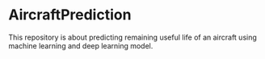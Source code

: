 # AircraftPrediction
This repository is about predicting remaining useful life of an aircraft using machine learning and deep learning model.
